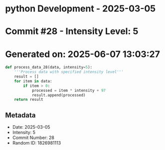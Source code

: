 ﻿# python Development - 2025-03-05
# Commit #28 - Intensity Level: 5
# Generated on: 2025-06-07 13:03:27
```python
def process_data_28(data, intensity=5):
    '''Process data with specified intensity level'''
    result = []
    for item in data:
        if item > 0:
            processed = item * intensity + 97
            result.append(processed)
    return result
```
## Metadata
- Date: 2025-03-05
- Intensity: 5
- Commit Number: 28
- Random ID: 1826981113
